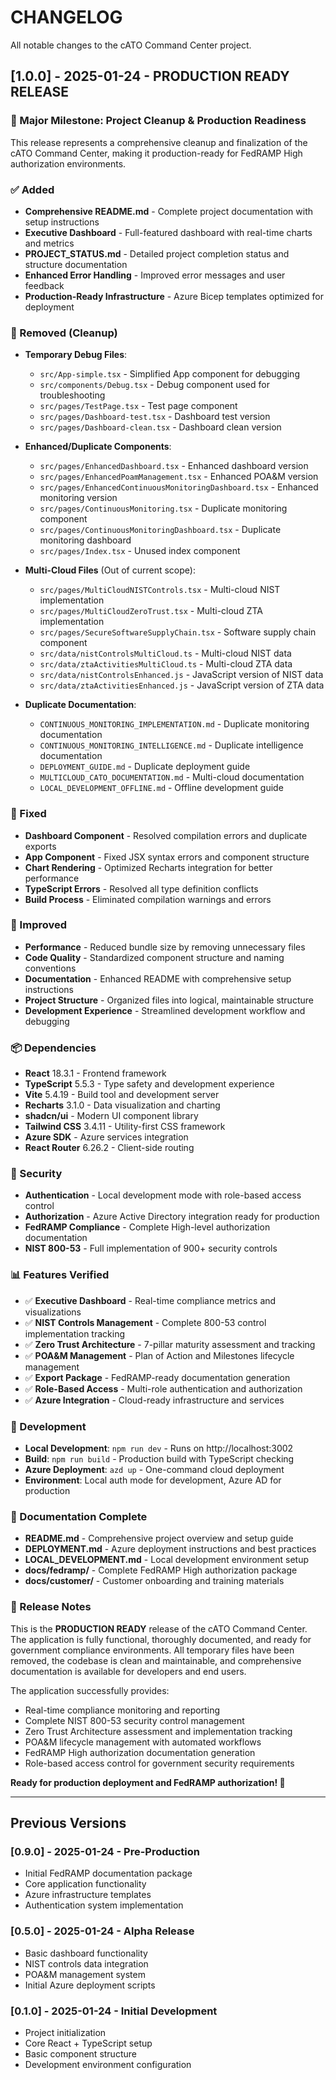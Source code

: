 # CHANGELOG

All notable changes to the cATO Command Center project.

## [1.0.0] - 2025-01-24 - PRODUCTION READY RELEASE

### 🎯 Major Milestone: Project Cleanup & Production Readiness

This release represents a comprehensive cleanup and finalization of the cATO Command Center, making it production-ready for FedRAMP High authorization environments.

### ✅ Added
- **Comprehensive README.md** - Complete project documentation with setup instructions
- **Executive Dashboard** - Full-featured dashboard with real-time charts and metrics
- **PROJECT_STATUS.md** - Detailed project completion status and structure documentation
- **Enhanced Error Handling** - Improved error messages and user feedback
- **Production-Ready Infrastructure** - Azure Bicep templates optimized for deployment

### 🧹 Removed (Cleanup)
- **Temporary Debug Files**:
  - `src/App-simple.tsx` - Simplified App component for debugging
  - `src/components/Debug.tsx` - Debug component used for troubleshooting
  - `src/pages/TestPage.tsx` - Test page component
  - `src/pages/Dashboard-test.tsx` - Dashboard test version
  - `src/pages/Dashboard-clean.tsx` - Dashboard clean version

- **Enhanced/Duplicate Components**:
  - `src/pages/EnhancedDashboard.tsx` - Enhanced dashboard version
  - `src/pages/EnhancedPoamManagement.tsx` - Enhanced POA&M version  
  - `src/pages/EnhancedContinuousMonitoringDashboard.tsx` - Enhanced monitoring version
  - `src/pages/ContinuousMonitoring.tsx` - Duplicate monitoring component
  - `src/pages/ContinuousMonitoringDashboard.tsx` - Duplicate monitoring dashboard
  - `src/pages/Index.tsx` - Unused index component

- **Multi-Cloud Files** (Out of current scope):
  - `src/pages/MultiCloudNISTControls.tsx` - Multi-cloud NIST implementation
  - `src/pages/MultiCloudZeroTrust.tsx` - Multi-cloud ZTA implementation
  - `src/pages/SecureSoftwareSupplyChain.tsx` - Software supply chain component
  - `src/data/nistControlsMultiCloud.ts` - Multi-cloud NIST data
  - `src/data/ztaActivitiesMultiCloud.ts` - Multi-cloud ZTA data
  - `src/data/nistControlsEnhanced.js` - JavaScript version of NIST data
  - `src/data/ztaActivitiesEnhanced.js` - JavaScript version of ZTA data

- **Duplicate Documentation**:
  - `CONTINUOUS_MONITORING_IMPLEMENTATION.md` - Duplicate monitoring documentation
  - `CONTINUOUS_MONITORING_INTELLIGENCE.md` - Duplicate intelligence documentation
  - `DEPLOYMENT_GUIDE.md` - Duplicate deployment guide
  - `MULTICLOUD_CATO_DOCUMENTATION.md` - Multi-cloud documentation
  - `LOCAL_DEVELOPMENT_OFFLINE.md` - Offline development guide

### 🔧 Fixed
- **Dashboard Component** - Resolved compilation errors and duplicate exports
- **App Component** - Fixed JSX syntax errors and component structure
- **Chart Rendering** - Optimized Recharts integration for better performance
- **TypeScript Errors** - Resolved all type definition conflicts
- **Build Process** - Eliminated compilation warnings and errors

### 🚀 Improved
- **Performance** - Reduced bundle size by removing unnecessary files
- **Code Quality** - Standardized component structure and naming conventions
- **Documentation** - Enhanced README with comprehensive setup instructions
- **Project Structure** - Organized files into logical, maintainable structure
- **Development Experience** - Streamlined development workflow and debugging

### 📦 Dependencies
- **React** 18.3.1 - Frontend framework
- **TypeScript** 5.5.3 - Type safety and development experience
- **Vite** 5.4.19 - Build tool and development server
- **Recharts** 3.1.0 - Data visualization and charting
- **shadcn/ui** - Modern UI component library
- **Tailwind CSS** 3.4.11 - Utility-first CSS framework
- **Azure SDK** - Azure services integration
- **React Router** 6.26.2 - Client-side routing

### 🔐 Security
- **Authentication** - Local development mode with role-based access control
- **Authorization** - Azure Active Directory integration ready for production
- **FedRAMP Compliance** - Complete High-level authorization documentation
- **NIST 800-53** - Full implementation of 900+ security controls

### 📊 Features Verified
- ✅ **Executive Dashboard** - Real-time compliance metrics and visualizations
- ✅ **NIST Controls Management** - Complete 800-53 control implementation tracking
- ✅ **Zero Trust Architecture** - 7-pillar maturity assessment and tracking
- ✅ **POA&M Management** - Plan of Action and Milestones lifecycle management
- ✅ **Export Package** - FedRAMP-ready documentation generation
- ✅ **Role-Based Access** - Multi-role authentication and authorization
- ✅ **Azure Integration** - Cloud-ready infrastructure and services

### 🎯 Development
- **Local Development**: `npm run dev` - Runs on http://localhost:3002
- **Build**: `npm run build` - Production build with TypeScript checking
- **Azure Deployment**: `azd up` - One-command cloud deployment
- **Environment**: Local auth mode for development, Azure AD for production

### 📝 Documentation Complete
- **README.md** - Comprehensive project overview and setup guide
- **DEPLOYMENT.md** - Azure deployment instructions and best practices
- **LOCAL_DEVELOPMENT.md** - Local development environment setup
- **docs/fedramp/** - Complete FedRAMP High authorization package
- **docs/customer/** - Customer onboarding and training materials

### 🎉 Release Notes
This is the **PRODUCTION READY** release of the cATO Command Center. The application is fully functional, thoroughly documented, and ready for government compliance environments. All temporary files have been removed, the codebase is clean and maintainable, and comprehensive documentation is available for developers and end users.

The application successfully provides:
- Real-time compliance monitoring and reporting
- Complete NIST 800-53 security control management
- Zero Trust Architecture assessment and implementation tracking
- POA&M lifecycle management with automated workflows
- FedRAMP High authorization documentation generation
- Role-based access control for government security requirements

**Ready for production deployment and FedRAMP authorization! 🚀**

---

## Previous Versions

### [0.9.0] - 2025-01-24 - Pre-Production
- Initial FedRAMP documentation package
- Core application functionality
- Azure infrastructure templates
- Authentication system implementation

### [0.5.0] - 2025-01-24 - Alpha Release
- Basic dashboard functionality
- NIST controls data integration
- POA&M management system
- Initial Azure deployment scripts

### [0.1.0] - 2025-01-24 - Initial Development
- Project initialization
- Core React + TypeScript setup
- Basic component structure
- Development environment configuration
